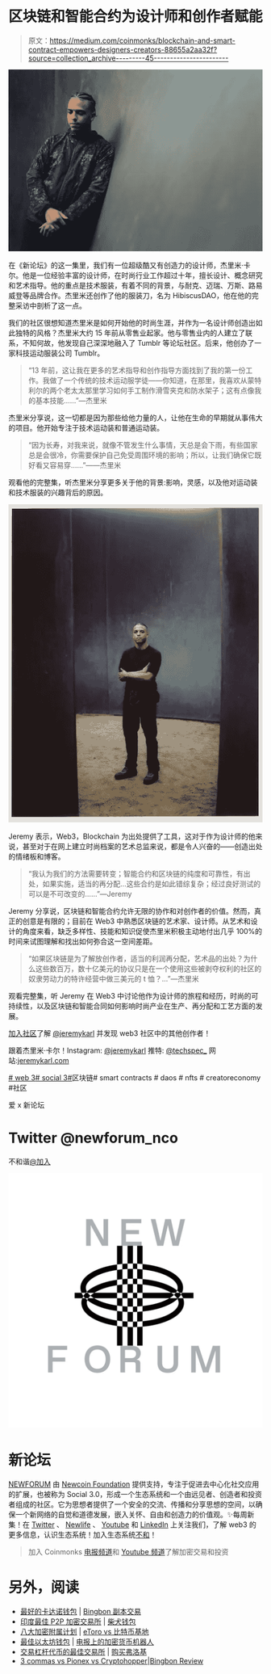 # 区块链和智能合约为设计师和创作者赋能

> 原文：<https://medium.com/coinmonks/blockchain-and-smart-contract-empowers-designers-creators-88655a2aa32f?source=collection_archive---------45----------------------->

![](img/24678b96ecd3301f5b3fca54d5ab05e0.png)

在《新论坛》的这一集里，我们有一位超级酷又有创造力的设计师，杰里米·卡尔。他是一位经验丰富的设计师，在时尚行业工作超过十年，擅长设计、概念研究和艺术指导。他的重点是技术服装，有着不同的背景，与耐克、迈瑞、万斯、路易威登等品牌合作。杰里米还创作了他的服装刀，名为 HibiscusDAO，他在他的完整采访中剖析了这一点。

我们的社区很想知道杰里米是如何开始他的时尚生涯，并作为一名设计师创造出如此独特的风格？杰里米大约 15 年前从零售业起家。他与零售业内的人建立了联系，不知何故，他发现自己深深地融入了 Tumblr 等论坛社区。后来，他创办了一家科技运动服装公司 Tumblr。

> “13 年前，这让我在更多的艺术指导和创作指导方面找到了我的第一份工作。我做了一个传统的技术运动服学徒——你知道，在那里，我喜欢从蒙特利尔的两个老太太那里学习如何手工制作滑雪夹克和防水架子；这有点像我的基本技能……”—杰里米

杰里米分享说，这一切都是因为那些给他力量的人，让他在生命的早期就从事伟大的项目。他开始专注于技术运动装和普通运动装。

> “因为长寿，对我来说，就像不管发生什么事情，天总是会下雨，有些国家总是会很冷，你需要保护自己免受周围环境的影响；所以，让我们确保它既好看又容易穿……”——杰里米

观看他的完整集，听杰里米分享更多关于他的背景:影响，灵感，以及他对运动装和技术服装的兴趣背后的原因。

![](img/c989b5313b868f252b594d9291350f6e.png)

Jeremy 表示，Web3，Blockchain 为出处提供了工具，这对于作为设计师的他来说，甚至对于在网上建立时尚档案的艺术总监来说，都是令人兴奋的——创造出处的情绪板和博客。

> “我认为我们的方法需要转变；智能合约和区块链的纯度和可靠性，有出处，如果实施，适当的再分配…这些合约是如此错综复杂；经过良好测试的可以是不可改变的……”—Jeremy

Jeremy 分享说，区块链和智能合约允许无限的协作和对创作者的价值。然而，真正的创意是有限的；目前在 Web3 中熟悉区块链的艺术家、设计师。从艺术和设计的角度来看，缺乏多样性、技能和知识促使杰里米积极主动地付出几乎 100%的时间来试图理解和找出如何弥合这一空间差距。

> “如果区块链是为了解放创作者，适当的利润再分配，艺术品的出处？为什么这些数百万，数十亿美元的协议只是在一个使用这些被剥夺权利的社区的奴隶劳动力的特许经营中做三美元的 t 恤？…”—杰里米

观看完整集，听 Jeremy 在 Web3 中讨论他作为设计师的旅程和经历，时尚的可持续性，以及区块链和智能合同如何影响时尚产业在生产、再分配和工艺方面的发展。

[加入社区](https://twitter.com/newforum_nco)了解 [@jeremykarl](https://www.instagram.com/jeremykarl/) 并发现 web3 社区中的其他创作者！

跟着杰里米·卡尔！Instagram: [@jeremykarl](https://www.instagram.com/jeremykarl/) 推特: [@techspec_](https://twitter.com/techspec_) 网站:[jeremykarl.com](https://www.jeremykarl.com/work)

[# web 3](https://www.linkedin.com/feed/hashtag/?keywords=web3&highlightedUpdateUrns=urn%3Ali%3Aactivity%3A6895027524963753984)[# social 3](https://www.linkedin.com/feed/hashtag/?keywords=social3&highlightedUpdateUrns=urn%3Ali%3Aactivity%3A6895027524963753984)[#](https://www.linkedin.com/feed/hashtag/?keywords=crypto&highlightedUpdateUrns=urn%3Ali%3Aactivity%3A6895027524963753984)区块链# smart contracts # daos # nfts # creatoreconomy #社区

爱 x 新论坛

# Twitter @newforum_nco

不和谐[@加入](https://discord.gg/DHepA4WTkN)

![](img/80cfc3a9a6b3e1d70f83c5b7b72122e4.png)

# 新论坛

[NEWFORUM](https://newforum.notion.site/newforum/Welcome-to-NEWFORUM-48f9661398ec4ec6a1af37fcc96dc926) 由 [Newcoin Foundation](https://newcoin.org/) 提供支持，专注于促进去中心化社交应用的扩展，也被称为 Social 3.0，形成一个生态系统和一个由远见者、创造者和投资者组成的社区。它为思想者提供了一个安全的交流、传播和分享思想的空间，以确保一个新网络的自觉和道德发展，嵌入关怀、自由和创造力的价值观。✨每周新集！在 [Twitter](https://twitter.com/newforum_nco) 、 [Newlife](https://newlife.io/) 、 [Youtube](https://www.youtube.com/channel/UCWvHyau1nIJBffmaaj6FmbQ) 和 [LinkedIn](https://www.linkedin.com/showcase/newforum/) 上关注我们，了解 web3 的更多信息，认识生态系统！加入生态系统[不和](https://discord.gg/DHepA4WTkN)！

> 加入 Coinmonks [电报频道](https://t.me/coincodecap)和 [Youtube 频道](https://www.youtube.com/c/coinmonks/videos)了解加密交易和投资

# 另外，阅读

*   [最好的卡达诺钱包](https://coincodecap.com/best-cardano-wallets) | [Bingbon 副本交易](https://coincodecap.com/bingbon-copy-trading)
*   [印度最佳 P2P 加密交易所](https://coincodecap.com/p2p-crypto-exchanges-in-india) | [柴犬钱包](https://coincodecap.com/baby-shiba-inu-wallets)
*   [八大加密附属计划](https://coincodecap.com/crypto-affiliate-programs) | [eToro vs 比特币基地](https://coincodecap.com/etoro-vs-coinbase)
*   [最佳以太坊钱包](https://coincodecap.com/best-ethereum-wallets) | [电报上的加密货币机器人](https://coincodecap.com/telegram-crypto-bots)
*   [交易杠杆代币的最佳交易所](https://coincodecap.com/leveraged-token-exchanges) | [购买弗洛基](https://coincodecap.com/buy-floki-inu-token)
*   [3 commas vs Pionex vs Cryptohopper](https://coincodecap.com/3commas-vs-pionex-vs-cryptohopper)|[Bingbon Review](https://coincodecap.com/bingbon-review)